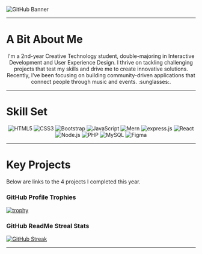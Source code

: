 ![GitHub Banner](https://github.com/user-attachments/assets/bf4c44ad-85e2-4a37-986a-afb813d14922)
***
# A Bit About Me
<p align="center">
  I'm a 2nd-year Creative Technology student, double-majoring in Interactive Development and User Experience Design. I thrive on tackling challenging projects that test my skills and drive me to create innovative solutions. Recently, I’ve been focusing on building community-driven applications that connect people through music and events. :sunglasses:.
</p>

*** 
# Skill Set 
<p align="center">
<img src="https://img.shields.io/badge/HTML5-E34F26?style=for-the-badge&logo=html5&logoColor=white" alt="HTML5"/>
<img src="https://img.shields.io/badge/CSS3-1572B6?style=for-the-badge&logo=css3&logoColor=white" alt="CSS3"/>
<img src="https://img.shields.io/badge/Bootstrap-563D7C?style=for-the-badge&logo=bootstrap&logoColor=white" alt="Bootstrap"/>
<img src="https://img.shields.io/badge/JavaScript-F7DF1E?style=for-the-badge&logo=javascript&logoColor=black" alt="JavaScript"/>
<img src="https://img.shields.io/badge/MongoDB-4EA94B?style=for-the-badge&logo=mongodb&logoColor=white" alt="Mern"/>
<img src="https://img.shields.io/badge/Express.js-404D59?style=for-the-badge&logo=express.js&logoColor=white" alt="express.js"/>
<img src="https://img.shields.io/badge/React-20232A?style=for-the-badge&logo=react&logoColor=61DAFB" alt="React"/>
<img src="https://img.shields.io/badge/Node.js-43853D?style=for-the-badge&logo=node.js&logoColor=white" alt="Node.js"/>
  <img src="https://img.shields.io/badge/PHP-777BB4?style=for-the-badge&logo=php&logoColor=white" alt="PHP"/>
<img src="https://img.shields.io/badge/MySQL-4479A1?style=for-the-badge&logo=mysql&logoColor=white" alt="MySQL"/>
<img src="https://img.shields.io/badge/Figma-F24E1E?style=for-the-badge&logo=figma&logoColor=white" alt="Figma"/>
</p>

***
# Key Projects 

Below are links to the 4 projects I completed this year.



### GitHub Profile Trophies

[![trophy](https://github-profile-trophy.vercel.app/?username=mwape-kurete&theme=dracula&margin-w=20&no-frame=true)](https://github.com/ryo-ma/github-profile-trophy)

### GitHub ReadMe Streal Stats 

[![GitHub Streak](https://github-readme-streak-stats.herokuapp.com?user=mwape-kurete&theme=dracula&hide_border=true&card_width=1080)](https://git.io/streak-stats)

*** 
